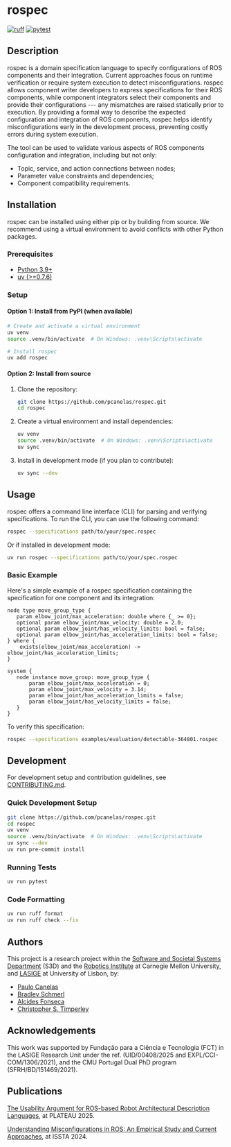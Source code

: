 # rospec

[![ruff](https://github.com/pcanelas/rospec/actions/workflows/ruff.yaml/badge.svg)](https://github.com/pcanelas/rospec/actions/workflows/ruff.yaml)
[![pytest](https://github.com/pcanelas/rospec/actions/workflows/pytest.yaml/badge.svg)](https://github.com/pcanelas/rospec/actions/workflows/pytest.yaml)

## Description

rospec is a domain specification language to specify configurations of ROS components and their integration.
Current approaches focus on runtime verification or require system execution to detect misconfigurations.
rospec allows component writer developers to express specifications for their ROS components, while component integrators
select their components and provide their configurations --- any mismatches are raised statically prior to execution.
By providing a formal way to describe the expected configuration and integration of ROS components, rospec helps identify
misconfigurations early in the development process, preventing costly errors during system execution.

The tool can be used to validate various aspects of ROS components configuration and integration, including but not only:

- Topic, service, and action connections between nodes;
- Parameter value constraints and dependencies;
- Component compatibility requirements.

## Installation

rospec can be installed using either pip or by building from source. We recommend
using a virtual environment to avoid conflicts with other Python packages.

### Prerequisites

- [Python 3.9+](https://www.python.org/downloads/)
- [uv (>=0.7.6)](https://docs.astral.sh/uv/getting-started/installation/)

### Setup

#### Option 1: Install from PyPI (when available)

```bash
# Create and activate a virtual environment
uv venv
source .venv/bin/activate  # On Windows: .venv\Scripts\activate

# Install rospec
uv add rospec
```

#### Option 2: Install from source

1. Clone the repository:

   ```bash
   git clone https://github.com/pcanelas/rospec.git
   cd rospec
   ```

2. Create a virtual environment and install dependencies:

   ```bash
   uv venv
   source .venv/bin/activate  # On Windows: .venv\Scripts\activate
   uv sync
   ```

3. Install in development mode (if you plan to contribute):

   ```bash
   uv sync --dev
   ```

## Usage

rospec offers a command line interface (CLI) for parsing and verifying specifications.
To run the CLI, you can use the following command:

```bash
rospec --specifications path/to/your/spec.rospec
```

Or if installed in development mode:

```bash
uv run rospec --specifications path/to/your/spec.rospec
```

### Basic Example

Here's a simple example of a rospec specification containing the specification for one component and its integration:

```
node type move_group_type {
   param elbow_joint/max_acceleration: double where {_ >= 0};
   optional param elbow_joint/max_velocity: double = 2.0;
   optional param elbow_joint/has_velocity_limits: bool = false;
   optional param elbow_joint/has_acceleration_limits: bool = false;
} where {
    exists(elbow_joint/max_acceleration) -> elbow_joint/has_acceleration_limits;
}

system {
   node instance move_group: move_group_type {
       param elbow_joint/max_acceleration = 0;
       param elbow_joint/max_velocity = 3.14;
       param elbow_joint/has_acceleration_limits = false;
       param elbow_joint/has_velocity_limits = false;
   }
}
```

To verify this specification:

```bash
rospec --specifications examples/evaluation/detectable-364801.rospec
```

## Development

For development setup and contribution guidelines, see [CONTRIBUTING.md](CONTRIBUTING.md).

### Quick Development Setup

```bash
git clone https://github.com/pcanelas/rospec.git
cd rospec
uv venv
source .venv/bin/activate  # On Windows: .venv\Scripts\activate
uv sync --dev
uv run pre-commit install
```

### Running Tests

```bash
uv run pytest
```

### Code Formatting

```bash
uv run ruff format
uv run ruff check --fix
```

## Authors

This project is a research project within the [Software and Societal Systems Department](https://s3d.cmu.edu/) (S3D)
and the [Robotics Institute](https://www.ri.cmu.edu/) at Carnegie Mellon University, and [LASIGE](https://lasige.pt/)
at University of Lisbon, by:

- [Paulo Canelas](https://pcanelas.com/)
- [Bradley Schmerl](https://www.cs.cmu.edu/~schmerl/)
- [Alcides Fonseca](https://wiki.alcidesfonseca.com/)
- [Christopher S. Timperley](https://chris.timperley.info/)

## Acknowledgements

This work was supported by Fundação para a Ciência e Tecnologia (FCT) in the LASIGE Research Unit under the ref.
(UID/00408/2025 and EXPL/CCI-COM/1306/2021), and the CMU Portugal Dual PhD program (SFRH/BD/151469/2021).

## Publications

[The Usability Argument for ROS-based Robot Architectural Description Languages](https://acme.able.cs.cmu.edu/pubs/uploads/pdf/2024_plateau_rospecusabilityCanelas_RospecADL_2025.pdf),
at PLATEAU 2025.

[Understanding Misconfigurations in ROS: An Empirical Study and Current Approaches](https://doi.org/10.1145/3650212.3680350/),
at ISSTA 2024.
